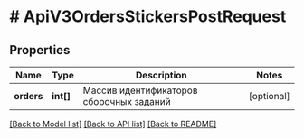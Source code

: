 # # ApiV3OrdersStickersPostRequest

## Properties

Name | Type | Description | Notes
------------ | ------------- | ------------- | -------------
**orders** | **int[]** | Массив идентификаторов сборочных заданий | [optional]

[[Back to Model list]](../../README.md#models) [[Back to API list]](../../README.md#endpoints) [[Back to README]](../../README.md)

